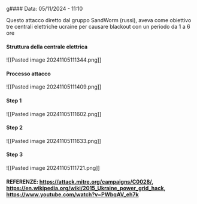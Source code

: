 g#### Data: 05/11/2024 - 11:10

Questo attacco diretto dal gruppo SandWorm (russi), aveva come obiettivo tre centrali elettriche ucraine per causare blackout con un periodo da 1 a 6 ore 

#### Struttura della centrale elettrica
![[Pasted image 20241105111344.png]]
#### Processo attacco
![[Pasted image 20241105111409.png]]

#### Step 1
![[Pasted image 20241105111602.png]]

#### Step 2
![[Pasted image 20241105111633.png]]

#### Step 3
![[Pasted image 20241105111721.png]]

#### REFERENZE: https://attack.mitre.org/campaigns/C0028/, https://en.wikipedia.org/wiki/2015_Ukraine_power_grid_hack, https://www.youtube.com/watch?v=PWbqAV_eh7k